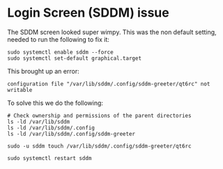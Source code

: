 # Login Screen (SDDM) issue

The SDDM screen looked super wimpy. This was the non default setting, needed to run the following to fix it:

```
sudo systemctl enable sddm --force
sudo systemctl set-default graphical.target
```
This brought up an error:
```
configuration file "/var/lib/sddm/.config/sddm-greeter/qt6rc" not writable
```
To solve this we do the following:
```
# Check ownership and permissions of the parent directories
ls -ld /var/lib/sddm
ls -ld /var/lib/sddm/.config
ls -ld /var/lib/sddm/.config/sddm-greeter
```
```
sudo -u sddm touch /var/lib/sddm/.config/sddm-greeter/qt6rc
```
```
sudo systemctl restart sddm
```
